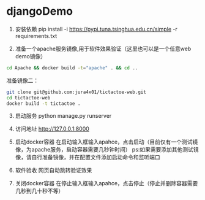 # djangoDemo

1. 安装依赖 
pip install -i https://pypi.tuna.tsinghua.edu.cn/simple  -r requirements.txt

2. 准备一个apache服务镜像,用于软件效果验证（这里也可以是一个任意web demo镜像）
```bash
cd Apache && docker build -t="apache" . && cd ..
```
准备镜像二：
```bash
git clone git@github.com:jura4x01/tictactoe-web.git
cd tictactoe-web
docker build -t tictactoe .
```


3. 启动服务 
python manage.py runserver

4. 访问地址 
http://127.0.0.1:8000

4. 启动docker容器 
在启动输入框输入apahce，点击启动（目前仅有一个测试镜像，为apache服务，启动容器需要几秒钟时间）
ps:如果需要添加其他测试镜像，请自行准备镜像，并在配置文件添加启动命令和监听端口

6. 软件验收 
网页自动跳转验证效果

7. 关闭docker容器
在停止输入框输入apahce，点击停止（停止并删除容器需要几秒到几十秒不等）

